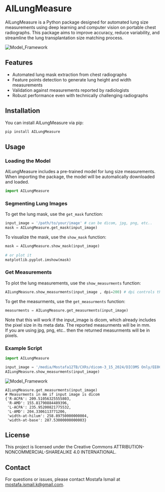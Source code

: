 
# AILungMeasure

AILungMeasure is a Python package designed for automated lung size measurements using deep learning and computer vision on portable chest radiographs. This package aims to improve accuracy, reduce variability, and streamline the lung transplantation size matching process.

![Model_Framework](Images/framework.png)

## Features

- Automated lung mask extraction from chest radiographs
- Feature points detection to generate lung height and width measurements
- Validation against measurements reported by radiologists
- Robust performance even with technically challenging radiographs

## Installation

You can install AILungMeasure via pip:

```bash
pip install AILungMeasure
```

## Usage

### Loading the Model

AILungMeasure includes a pre-trained model for lung size measurements. When importing the package, the model will be automalically downloaded and loaded. 
```python
import AILungMeasure
```

### Segmenting Lung Images

To get the lung mask, use the `get_mask` function:

```python
input_image = '/path/to/your/image' # can be dicom, jpg, png, etc.. 
mask = AILungMeasure.get_mask(input_image)
```
To visualize the mask, use the `show_mask` function:

```python
mask = AILungMeasure.show_mask(input_image)
 
# or plot it 
matplotlib.pyplot.imshow(mask)
```

### Get Measurements

To plot the lung measurements, use the `show_measurments` function:

```python
AILungMeasure.show_measurments(input_image , dpi=200) # dpi controls the image resolution
```

To get the measurments, use the `get_measurments` function:
```python
measurments = AILungMeasure.get_measurments(input_image)
```
Note that this will work if the input_image is dicom, which already includes the pixel size in its meta data. The reported measurments will be in mm.  
If you are using jpg, png, etc.. then the returned measurments will be in pixels. 


### Example Script
```python
import AILungMeasure

input_image = '/media/Mostafa12TB/CXRs/dicom-3_15_2024/DICOMS Only/EE0C0DF7'
AILungMeasure.show_measurments(input_image)
```
![Model_Framework](Images/example.png)
```
AILungMeasure.get_measurments(input_image)
# Measurments in mm if input image is dicom
{'R-ACPA': 209.51056325555803,
 'R-AMD': 155.81790884489396,
 'L-ACPA': 235.95200821775532,
 'L-AMD': 204.3306113771206,
 'width-at-hilum': 258.89750000000004,
 'width-at-base': 287.53000000000003}
```




## License

This project is licensed under the Creative Commons ATTRIBUTION-NONCOMMERCIAL-SHAREALIKE 4.0 INTERNATIONAL.

## Contact

For questions or issues, please contact Mostafa Ismail at mostafa.ismail.k@gmail.com.
